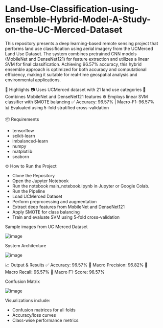 # Land-Use-Classification-using-Ensemble-Hybrid-Model-A-Study-on-the-UC-Merced-Dataset
This repository presents a deep learning-based remote sensing project that performs land use classification using aerial imagery from the UCMerced Land Use Dataset. The system combines pretrained CNN models (MobileNet and DenseNet121) for feature extraction and utilizes a linear SVM for final classification.
Achieving 96.57% accuracy, this hybrid ensemble approach is optimized for both accuracy and computational efficiency, making it suitable for real-time geospatial analysis and environmental applications.

🧠 Highlights
📷 Uses UCMerced dataset with 21 land use categories
🧩 Combines MobileNet and DenseNet121 features
⚙️ Employs linear SVM classifier with SMOTE balancing
✅ Accuracy: 96.57% | Macro-F1: 96.57%
📊 Evaluated using 5-fold stratified cross-validation

📦 Requirements
* tensorflow
* scikit-learn
* imbalanced-learn
* numpy
* matplotlib
* seaborn

⚙️ How to Run the Project
* Clone the Repository
* Open the Jupyter Notebook
* Run the notebook main_notebook.ipynb in Jupyter or Google Colab.
* Run the Pipeline
* Load UCMerced Dataset
* Perform preprocessing and augmentation
* Extract deep features from MobileNet and DenseNet121
* Apply SMOTE for class balancing
* Train and evaluate SVM using 5-fold cross-validation

Sample images from UC Merced Dataset

![image](https://github.com/user-attachments/assets/c5579257-690c-491f-862f-042832031f83)


System Architecture

![image](https://github.com/user-attachments/assets/48378b30-a42b-4f9f-afa3-a6437cfd081d)

📈 Output & Results
 ✅ Accuracy: 96.57%
 🎯 Macro Precision: 96.82%
 🔁 Macro Recall: 96.57%
 🧠 Macro F1-Score: 96.57%

Confusion Matrix

![image](https://github.com/user-attachments/assets/c9c122cc-d3bd-47a8-b094-69f56b9ff668)

Visualizations include:
* Confusion matrices for all folds
* Accuracy/loss curves
* Class-wise performance metrics
